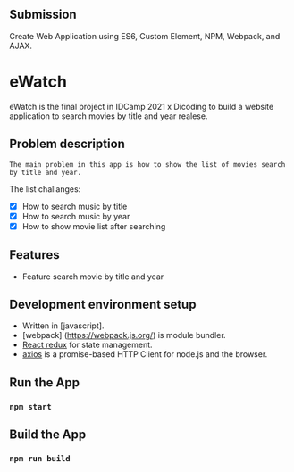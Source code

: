 ## Submission

Create Web Application using ES6, Custom Element, NPM, Webpack, and AJAX.
# eWatch

eWatch is the final project in IDCamp 2021 x Dicoding to build a website application to search movies by title and year realese. 

## Problem description

```
The main problem in this app is how to show the list of movies search by title and year.
```

The list challanges:
- [x] How to search music by title
- [x] How to search music by year
- [x] How to show movie list after searching

## Features 

- Feature search movie by title and year

## Development environment setup

- Written in [javascript].
- [webpack] (https://webpack.js.org/) is module bundler.
- [React redux](https://react-redux.js.org/) for state management.
- [axios](https://github.com/axios/axios) is a promise-based HTTP Client for node.js and the browser.

## Run the App
### `npm start`

## Build the App
### `npm run build`

